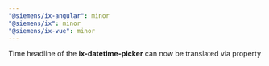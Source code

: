 ```yaml
---
"@siemens/ix-angular": minor
"@siemens/ix": minor
"@siemens/ix-vue": minor
---
```


Time headline of the __ix-datetime-picker__ can now be translated via property
